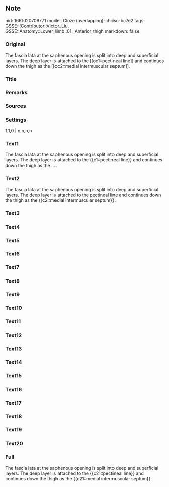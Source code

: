 ## Note
nid: 1661020709771
model: Cloze (overlapping)-chrisc-bc7e2
tags: GSSE::!Contributor::Victor_Liu, GSSE::Anatomy::Lower_limb::01._Anterior_thigh
markdown: false

### Original
The fascia lata at the saphenous opening is split into deep and superficial layers. The deep layer is attached to the [[oc1::pectineal line]] and continues down the thigh as the [[oc2::medial intermuscular septum]].

### Title


### Remarks


### Sources


### Settings
1,1,0 | n,n,n,n

### Text1
The fascia lata at the saphenous opening is split into deep and superficial layers. The deep layer is attached to the {{c1::pectineal line}} and continues down the thigh as the ....

### Text2
The fascia lata at the saphenous opening is split into deep and superficial layers. The deep layer is attached to the pectineal line and continues down the thigh as the {{c2::medial intermuscular septum}}.

### Text3


### Text4


### Text5


### Text6


### Text7


### Text8


### Text9


### Text10


### Text11


### Text12


### Text13


### Text14


### Text15


### Text16


### Text17


### Text18


### Text19


### Text20


### Full
The fascia lata at the saphenous opening is split into deep and superficial layers. The deep layer is attached to the {{c21::pectineal line}} and continues down the thigh as the {{c21::medial intermuscular septum}}.
